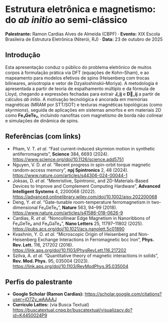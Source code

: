 # Estrutura eletrônica e magnetismo: do *ab initio* ao semi-clássico  
**Palestrante:** Ramon Cardias Alves de Almeida (CBPF) · **Evento:** XIX Escola Brasileira de Estrutura Eletrônica (Niterói, RJ) · **Data:** 23 de outubro de 2025

## Introdução
Esta apresentação conduz o público do problema eletrônico de muitos corpos à formulação prática via DFT (equações de Kohn–Sham), e ao mapeamento para modelos efetivos de spins (Heisenberg com trocas bilineares, anisotropia e vetor de Dzyaloshinskii–Moriya). A metodologia é apresentada a partir de teoria de espalhamento múltiplo e da fórmula de Lloyd, chegando a expressões fechadas para extrair **J_ij** e **D⃗_ij** a partir de cálculos *ab initio*. A motivação tecnológica é ancorada em memórias magnéticas (MRAM por STT/SOT) e texturas magnéticas topológicas (como *skyrmions*), seguida de aplicações em sistemas amorfos e em materiais 2D como **Fe₃GeTe₂**, incluindo nanofitas com magnetismo de borda não colinear e simulações de dinâmica de spins.

## Referências (com links)
- Pham, V. T. *et al.* “Fast current-induced skyrmion motion in synthetic antiferromagnets”, **Science** 384, 6693 (2024). https://www.science.org/doi/10.1126/science.add5751
- Nguyen, V. D. *et al.* “Recent progress in spin-orbit torque magnetic random-access memory”, **npj Spintronics** 2, 48 (2024). https://www.nature.com/articles/s44306-024-00044-1
- Joksas, D. *et al.* “Memristive, Spintronic, and 2D-Materials-Based Devices to Improve and Complement Computing Hardware”, **Advanced Intelligent Systems** 4, 2200068 (2022). https://advanced.onlinelibrary.wiley.com/doi/10.1002/aisy.202200068
- Deng, Y. *et al.* “Gate-tunable room-temperature ferromagnetism in two-dimensional Fe₃GeTe₂”, **Nature** 563, 94–99 (2018). https://www.nature.com/articles/s41586-018-0626-9
- Cardias, R. *et al.* “Noncollinear Edge Magnetism in Nanoribbons of Fe₃GeTe₂ and Fe₃GaTe₂”, **Nano Letters** 25, 11797–11802 (2025). https://pubs.acs.org/doi/10.1021/acs.nanolett.5c01890
- Kvashnin, Y. O. *et al.* “Microscopic Origin of Heisenberg and Non-Heisenberg Exchange Interactions in Ferromagnetic bcc Iron”, **Phys. Rev. Lett.** 116, 217202 (2016). https://link.aps.org/doi/10.1103/PhysRevLett.116.217202
- Szilva, A. *et al.* “Quantitative theory of magnetic interactions in solids”, **Rev. Mod. Phys.** 95, 035004 (2023). https://link.aps.org/doi/10.1103/RevModPhys.95.035004

## Perfis do palestrante
- **Google Scholar (Ramon Cardias):** https://scholar.google.com/citations?user=jO7Zy_wAAAAJ
- **Currículo Lattes:** (via Busca Textual) https://buscatextual.cnpq.br/buscatextual/visualizacv.do?id=K4450024P9

